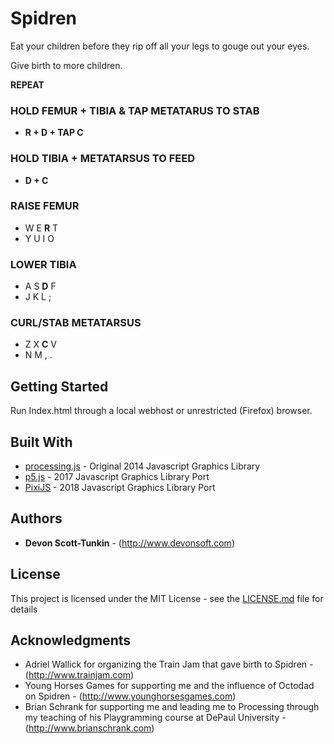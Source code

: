 # Spidren

Eat your children before they rip off all your legs to gouge out your eyes.

Give birth to more children.

**REPEAT**



### HOLD FEMUR + TIBIA & TAP METATARUS TO STAB

* **R + D + TAP C**

### HOLD TIBIA + METATARSUS TO FEED

* **D + C**

### RAISE FEMUR
* W E **R** T
* Y U I O

### LOWER TIBIA
* A S **D** F
* J K L ;

### CURL/STAB METATARSUS
* Z X **C** V
* N M , .

## Getting Started

Run Index.html through a local webhost or unrestricted (Firefox) browser.

## Built With

* [processing.js](http://www.dropwizard.io/1.0.2/docs/) - Original 2014 Javascript Graphics Library
* [p5.js](http://www.pixijs.com/) - 2017 Javascript Graphics Library Port
* [PixiJS](http://www.pixijs.com/) - 2018 Javascript Graphics Library Port

## Authors

* **Devon Scott-Tunkin** - (http://www.devonsoft.com)

## License

This project is licensed under the MIT License - see the [LICENSE.md](LICENSE.md) file for details

## Acknowledgments

* Adriel Wallick for organizing the Train Jam that gave birth to Spidren - (http://www.trainjam.com)
* Young Horses Games for supporting me and the influence of Octodad on Spidren - (http://www.younghorsesgames.com)
* Brian Schrank for supporting me and leading me to Processing through my teaching of his Playgramming course at DePaul University  - (http://www.brianschrank.com)

